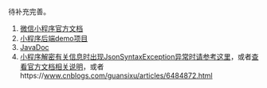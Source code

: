 待补充完善。

1. [微信小程序官方文档](https://mp.weixin.qq.com/debug/wxadoc/dev/index.html)
1. [小程序后端demo项目](https://github.com/binarywang/weixin-java-miniapp-demo)
1. [JavaDoc](http://binary.ac.cn/weixin-java-miniapp-javadoc/)
1. [小程序解密有关信息时出现JsonSyntaxException异常时请参考这里](https://github.com/Wechat-Group/WxJava/issues/359)，或者[查看官方文档相关说明](https://developers.weixin.qq.com/miniprogram/dev/framework/open-ability/signature.html)，或者https://www.cnblogs.com/guansixu/articles/6484872.html